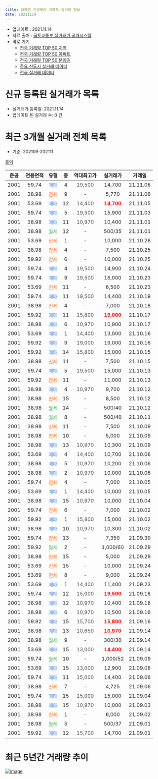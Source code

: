 ```yaml
---
title: 금광면 신양복리 아파트 실거래 정보
date: 20211114
---
```


* 업데이트 : 2021.11.14
* 자료 출처 : [국토교통부 실거래가 공개시스템](http://rt.molit.go.kr)
* 바로 가기
    * [전국 거래량 TOP 50 지역](https://apt-info.github.io/apt-trade-info/tr)
    * [전국 거래량 TOP 50 아파트](https://apt-info.github.io/apt-trade-info/ta)
    * [전국 거래량 TOP 50 분양권](https://apt-info.github.io/apt-trade-info/tb)
    * [주요 신도시 실거래 데이터](https://apt-info.github.io/apt-trade-info/newtown)
    * [전국 실거래 데이터](https://apt-info.github.io/apt-trade-info/all)



<script async src="https://pagead2.googlesyndication.com/pagead/js/adsbygoogle.js"></script>
<!-- 기본광고 -->
<ins class="adsbygoogle"
     style="display:block"
     data-ad-client="ca-pub-1142216861245946"
     data-ad-slot="4805727019"
     data-ad-format="auto"
     data-full-width-responsive="true"></ins>
<script>
     (adsbygoogle = window.adsbygoogle || []).push({});
</script>


# 신규 등록된 실거래가 목록

* 실거래가 등록일: 2021.11.14
* 업데이트 된 실거래 수: 0 건




<script async src="https://pagead2.googlesyndication.com/pagead/js/adsbygoogle.js"></script>
<!-- 기본광고 -->
<ins class="adsbygoogle"
     style="display:block"
     data-ad-client="ca-pub-1142216861245946"
     data-ad-slot="4805727019"
     data-ad-format="auto"
     data-full-width-responsive="true"></ins>
<script>
     (adsbygoogle = window.adsbygoogle || []).push({});
</script>


# 최근 3개월 실거래 전체 목록
* 기준: 202109-202111


[홍익](https://search.naver.com/search.naver?query=%ED%99%8D%EC%9D%B5)

|준공|전용면적|유형|층|역대최고가|실거래가|거래일|
|:---:|:---:|:---:|:---:|:---:|:---:|:---:|
|2001|59.74|<span style="color:#4285F3">매매</span>|4|<span style="color:#444444">19,500</span>|14,700|21.11.06|
|2001|38.98|<span style="color:#FF5A00">전세</span>|9|<span style="color:#444444">-</span>|5,770|21.11.06|
|2001|53.69|<span style="color:#4285F3">매매</span>|12|<span style="color:#444444">14,400</span>|<b><span style="color:#FF0000">14,700</span></b>|21.11.05|
|2001|59.74|<span style="color:#4285F3">매매</span>|5|<span style="color:#444444">19,500</span>|15,900|21.11.03|
|2001|38.98|<span style="color:#4285F3">매매</span>|11|<span style="color:#444444">10,970</span>|10,400|21.11.01|
|2001|38.98|<span style="color:#34A853">월세</span>|12|<span style="color:#444444">-</span>|500/35|21.11.01|
|2001|53.69|<span style="color:#FF5A00">전세</span>|1|<span style="color:#444444">-</span>|10,000|21.10.28|
|2001|38.98|<span style="color:#FF5A00">전세</span>|4|<span style="color:#444444">-</span>|7,500|21.10.25|
|2001|59.92|<span style="color:#FF5A00">전세</span>|6|<span style="color:#444444">-</span>|10,000|21.10.25|
|2001|59.74|<span style="color:#4285F3">매매</span>|4|<span style="color:#444444">19,500</span>|14,900|21.10.24|
|2001|59.74|<span style="color:#4285F3">매매</span>|9|<span style="color:#444444">19,500</span>|16,000|21.10.23|
|2001|53.69|<span style="color:#FF5A00">전세</span>|11|<span style="color:#444444">-</span>|6,500|21.10.23|
|2001|59.74|<span style="color:#4285F3">매매</span>|11|<span style="color:#444444">19,500</span>|14,400|21.10.19|
|2001|38.98|<span style="color:#FF5A00">전세</span>|4|<span style="color:#444444">-</span>|7,000|21.10.18|
|2001|59.92|<span style="color:#4285F3">매매</span>|11|<span style="color:#444444">15,800</span>|<b><span style="color:#FF0000">19,000</span></b>|21.10.17|
|2001|38.98|<span style="color:#4285F3">매매</span>|6|<span style="color:#444444">10,970</span>|10,900|21.10.17|
|2001|53.69|<span style="color:#4285F3">매매</span>|1|<span style="color:#444444">14,400</span>|13,000|21.10.16|
|2001|59.92|<span style="color:#4285F3">매매</span>|9|<span style="color:#444444">19,000</span>|19,000|21.10.16|
|2001|59.92|<span style="color:#4285F3">매매</span>|14|<span style="color:#444444">15,800</span>|15,000|21.10.15|
|2001|38.98|<span style="color:#FF5A00">전세</span>|11|<span style="color:#444444">-</span>|7,500|21.10.15|
|2001|59.74|<span style="color:#4285F3">매매</span>|5|<span style="color:#444444">19,500</span>|15,000|21.10.13|
|2001|59.92|<span style="color:#FF5A00">전세</span>|11|<span style="color:#444444">-</span>|11,000|21.10.13|
|2001|38.98|<span style="color:#4285F3">매매</span>|4|<span style="color:#444444">10,970</span>|9,700|21.10.12|
|2001|38.98|<span style="color:#FF5A00">전세</span>|15|<span style="color:#444444">-</span>|8,500|21.10.12|
|2001|38.98|<span style="color:#34A853">월세</span>|14|<span style="color:#444444">-</span>|500/40|21.10.12|
|2001|38.98|<span style="color:#34A853">월세</span>|8|<span style="color:#444444">-</span>|500/40|21.10.11|
|2001|38.98|<span style="color:#FF5A00">전세</span>|11|<span style="color:#444444">-</span>|7,500|21.10.09|
|2001|38.98|<span style="color:#FF5A00">전세</span>|10|<span style="color:#444444">-</span>|5,000|21.10.09|
|2001|38.98|<span style="color:#4285F3">매매</span>|13|<span style="color:#444444">10,970</span>|10,300|21.10.09|
|2001|53.69|<span style="color:#4285F3">매매</span>|4|<span style="color:#444444">14,400</span>|10,700|21.10.06|
|2001|38.98|<span style="color:#4285F3">매매</span>|5|<span style="color:#444444">10,970</span>|10,200|21.10.06|
|2001|38.98|<span style="color:#4285F3">매매</span>|2|<span style="color:#444444">10,970</span>|10,000|21.10.06|
|2001|59.74|<span style="color:#FF5A00">전세</span>|4|<span style="color:#444444">-</span>|7,000|21.10.05|
|2001|53.69|<span style="color:#4285F3">매매</span>|1|<span style="color:#444444">14,400</span>|10,000|21.10.05|
|2001|38.98|<span style="color:#4285F3">매매</span>|15|<span style="color:#444444">10,970</span>|10,000|21.10.04|
|2001|59.74|<span style="color:#FF5A00">전세</span>|6|<span style="color:#444444">-</span>|7,000|21.10.02|
|2001|59.92|<span style="color:#4285F3">매매</span>|1|<span style="color:#444444">15,800</span>|15,000|21.10.02|
|2001|38.98|<span style="color:#4285F3">매매</span>|10|<span style="color:#444444">10,970</span>|10,300|21.10.02|
|2001|59.74|<span style="color:#FF5A00">전세</span>|13|<span style="color:#444444">-</span>|7,350|21.09.30|
|2001|59.92|<span style="color:#34A853">월세</span>|2|<span style="color:#444444">-</span>|1,000/60|21.09.29|
|2001|38.98|<span style="color:#FF5A00">전세</span>|15|<span style="color:#444444">-</span>|5,000|21.09.29|
|2001|53.69|<span style="color:#FF5A00">전세</span>|15|<span style="color:#444444">-</span>|10,000|21.09.24|
|2001|53.69|<span style="color:#FF5A00">전세</span>|8|<span style="color:#444444">-</span>|9,000|21.09.24|
|2001|53.69|<span style="color:#4285F3">매매</span>|1|<span style="color:#444444">14,400</span>|11,400|21.09.23|
|2001|59.74|<span style="color:#4285F3">매매</span>|12|<span style="color:#444444">15,000</span>|<b><span style="color:#FF0000">19,500</span></b>|21.09.18|
|2001|38.98|<span style="color:#4285F3">매매</span>|12|<span style="color:#444444">10,970</span>|10,400|21.09.18|
|2001|38.98|<span style="color:#4285F3">매매</span>|6|<span style="color:#444444">10,970</span>|10,500|21.09.16|
|2001|59.92|<span style="color:#4285F3">매매</span>|15|<span style="color:#444444">15,700</span>|<b><span style="color:#FF0000">15,800</span></b>|21.09.16|
|2001|38.98|<span style="color:#4285F3">매매</span>|13|<span style="color:#444444">10,650</span>|<b><span style="color:#FF0000">10,970</span></b>|21.09.14|
|2001|38.98|<span style="color:#34A853">월세</span>|9|<span style="color:#444444">-</span>|300/30|21.09.14|
|2001|53.69|<span style="color:#4285F3">매매</span>|15|<span style="color:#444444">13,000</span>|<b><span style="color:#FF0000">14,400</span></b>|21.09.14|
|2001|59.74|<span style="color:#34A853">월세</span>|10|<span style="color:#444444">-</span>|1,000/52|21.09.09|
|2001|53.69|<span style="color:#4285F3">매매</span>|15|<span style="color:#444444">13,000</span>|12,900|21.09.08|
|2001|59.74|<span style="color:#4285F3">매매</span>|11|<span style="color:#444444">15,000</span>|14,400|21.09.06|
|2001|38.98|<span style="color:#FF5A00">전세</span>|7|<span style="color:#444444">-</span>|4,725|21.09.06|
|2001|59.74|<span style="color:#4285F3">매매</span>|15|<span style="color:#444444">15,000</span>|15,000|21.09.04|
|2001|38.98|<span style="color:#4285F3">매매</span>|15|<span style="color:#444444">10,970</span>|10,000|21.09.03|
|2001|38.98|<span style="color:#FF5A00">전세</span>|1|<span style="color:#444444">-</span>|6,000|21.09.02|
|2001|38.98|<span style="color:#34A853">월세</span>|5|<span style="color:#444444">-</span>|500/37|21.09.01|
|2001|59.92|<span style="color:#4285F3">매매</span>|12|<span style="color:#444444">15,700</span>|14,700|21.09.01|



<script async src="https://pagead2.googlesyndication.com/pagead/js/adsbygoogle.js"></script>
<!-- 기본광고 -->
<ins class="adsbygoogle"
     style="display:block"
     data-ad-client="ca-pub-1142216861245946"
     data-ad-slot="4805727019"
     data-ad-format="auto"
     data-full-width-responsive="true"></ins>
<script>
     (adsbygoogle = window.adsbygoogle || []).push({});
</script>


# 최근 5년간 거래량 추이


<div style="width:100%;">
    <canvas id="deal_progress" height="200"></canvas>
</div>

<script>
new Chart(document.getElementById("deal_progress"), {
    type: 'line',
    data: {
        labels: ['16.01','16.02','16.03','16.04','16.05','16.06','16.07','16.08','16.09','16.10','16.11','16.12','17.01','17.02','17.03','17.04','17.05','17.06','17.07','17.08','17.09','17.10','17.11','17.12','18.01','18.02','18.03','18.04','18.05','18.06','18.07','18.08','18.09','18.10','18.11','18.12','19.01','19.02','19.03','19.04','19.05','19.06','19.07','19.08','19.09','19.10','19.11','19.12','20.01','20.02','20.03','20.04','20.05','20.06','20.07','20.08','20.09','20.10','20.11','20.12','21.01','21.02','21.03','21.04','21.05','21.06','21.07','21.08','21.09','21.10','21.11'],
        datasets: [{
            label: '매매/분양권',
            data: [8,5,9,12,12,11,5,14,3,10,3,6,3,6,11,5,12,11,10,10,11,0,8,3,8,4,8,7,7,5,8,9,1,3,2,5,9,10,8,5,7,5,2,5,6,2,6,10,2,14,13,19,13,16,19,9,10,11,14,10,13,17,25,24,25,33,12,19,12,18,4],
            borderColor: "rgba(66, 133, 243, 1)",
            backgroundColor: "rgba(66, 133, 243, 0.05)",
            borderWidth: 1,
            pointRadius: 0,
            fill: false,
            lineTension: 0
        },{
            label: '전/월세',
            data: [9,9,11,11,6,8,11,12,7,13,4,4,5,7,8,5,6,8,6,4,4,2,14,9,11,10,9,13,10,7,12,7,5,6,5,8,8,10,10,12,6,15,7,11,7,14,11,8,6,13,14,11,11,4,8,9,11,5,11,7,7,12,11,5,12,15,22,22,10,14,2],
            borderColor: "rgba(255, 90, 0, 1)",
            backgroundColor: "rgba(255, 90, 0, 0.05)",
            borderWidth: 1,
            pointRadius: 0,
            fill: false,
            lineTension: 0
        },{
            label: '합계',
            data: [17,14,20,23,18,19,16,26,10,23,7,10,8,13,19,10,18,19,16,14,15,2,22,12,19,14,17,20,17,12,20,16,6,9,7,13,17,20,18,17,13,20,9,16,13,16,17,18,8,27,27,30,24,20,27,18,21,16,25,17,20,29,36,29,37,48,34,41,22,32,6],
            borderColor: "rgba(0, 0, 0, 1)",
            backgroundColor: "rgba(0, 0, 0, 0.03)",
            borderWidth: 0.1,
            pointRadius: 0,
            fill: true,
            lineTension: 0
        }
        ]
    },
    options: {
        responsive: true,
        title: {
            display: false
        },
        tooltips: {
            mode: 'index',
            intersect: false
        },
        hover: {
            mode: 'nearest',
            intersect: true
        },
        scales: {
            xAxes: [{
                display: true,
                scaleLabel: {
                    display: true,
                    labelString: '년/월'
                }
            }],
            yAxes: [{
                display: true,
                ticks: {
                    suggestedMin: 0,
                },
                scaleLabel: {
                    display: true,
                    labelString: '실거래 수'
                }
            }]
        }
    }
});

</script>


[![image](https://apt-info.github.io/images/2020-01-03-apt-trade-info/1024x500.png)](https://play.google.com/store/apps/details?id=com.aptinfo.apttradeinfo)


